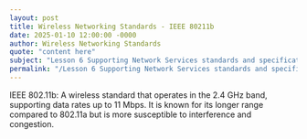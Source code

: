 ```yaml
---
layout: post
title: Wireless Networking Standards - IEEE 80211b
date: 2025-01-10 12:00:00 -0000
author: Wireless Networking Standards
quote: "content here"
subject: "Lesson 6 Supporting Network Services standards and specifications"
permalink: "/Lesson 6 Supporting Network Services standards and specifications/Wireless Networking Standards/Wireless Networking Standards - IEEE 80211b"
---
```


IEEE 802.11b: A wireless standard that operates in the 2.4 GHz band, supporting data rates up to 11 Mbps. It is known for its longer range compared to 802.11a but is more susceptible to interference and congestion.
